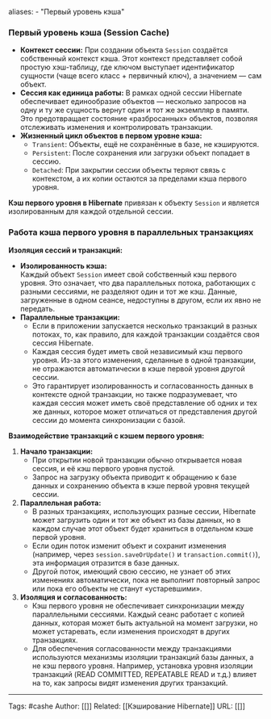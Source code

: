 aliases: 
	- "Первый уровень кэша"
### Первый уровень кэша (Session Cache)
- **Контекст сессии:** При создании объекта `Session` создаётся собственный контекст кэша. Этот контекст представляет собой простую хэш-таблицу, где ключом выступает идентификатор сущности (чаще всего класс + первичный ключ), а значением — сам объект.
- **Сессия как единица работы:** В рамках одной сессии Hibernate обеспечивает единообразие объектов — несколько запросов на одну и ту же сущность вернут один и тот же экземпляр в памяти. Это предотвращает состояние «разбросанных» объектов, позволяя отслеживать изменения и контролировать транзакции.
- **Жизненный цикл объектов в первом уровне кэша:**
    - `Transient`: Объекты, ещё не сохранённые в базе, не кэшируются.
    - `Persistent`: После сохранения или загрузки объект попадает в сессию.
    - `Detached`: При закрытии сессии объекты теряют связь с контекстом, а их копии остаются за пределами кэша первого уровня.

**Кэш первого уровня в Hibernate** привязан к объекту `Session` и является изолированным для каждой отдельной сессии.
### Работа кэша первого уровня в параллельных транзакциях
**Изоляция сессий и транзакций:**
- **Изолированность кэша:**  
    Каждый объект `Session` имеет свой собственный кэш первого уровня. Это означает, что два параллельных потока, работающих с разными сессиями, не разделяют один и тот же кэш. Данные, загруженные в одном сеансе, недоступны в другом, если их явно не передать.
- **Параллельные транзакции:**
    - Если в приложении запускается несколько транзакций в разных потоках, то, как правило, для каждой транзакции создаётся своя сессия Hibernate.
    - Каждая сессия будет иметь свой независимый кэш первого уровня. Из-за этого изменения, сделанные в одной транзакции, не отражаются автоматически в кэше первой уровня другой сессии.
    - Это гарантирует изолированность и согласованность данных в контексте одной транзакции, но также подразумевает, что каждая сессия может иметь своё представление об одних и тех же данных, которое может отличаться от представления другой сессии до момента синхронизации с базой.

**Взаимодействие транзакций с кэшем первого уровня:**
1. **Начало транзакции:**
    - При открытии новой транзакции обычно открывается новая сессия, и её кэш первого уровня пустой.
    - Запрос на загрузку объекта приводит к обращению к базе данных и сохранению объекта в кэше первой уровня текущей сессии.
2. **Параллельная работа:**
    - В разных транзакциях, использующих разные сессии, Hibernate может загрузить один и тот же объект из базы данных, но в каждом случае этот объект будет храниться в отдельном кэше первой уровня.
    - Если один поток изменит объект и сохранит изменения (например, через `session.saveOrUpdate()` и `transaction.commit()`), эта информация отразится в базе данных.
    - Другой поток, имеющий свою сессию, не узнает об этих изменениях автоматически, пока не выполнит повторный запрос или пока его объекты не станут «устаревшими».
3. **Изоляция и согласованность:**
    - Кэш первого уровня не обеспечивает синхронизации между параллельными сессиями. Каждый сеанс работает с копией данных, которая может быть актуальной на момент загрузки, но может устаревать, если изменения происходят в других транзакциях.
    - Для обеспечения согласованности между транзакциями используются механизмы изоляции транзакций базы данных, а не кэш первого уровня. Например, установка уровня изоляции транзакций (READ COMMITTED, REPEATABLE READ и т.д.) влияет на то, как запросы видят изменения других транзакций.


---
Tags: #cashe
Author: [[]]
Related: [[Кэширование Hibernate]]
URL: [[]]